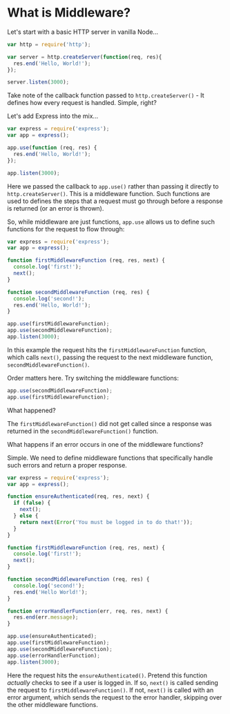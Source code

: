 # What is Middleware?

Let's start with a basic HTTP server in vanilla Node...

```javascript
var http = require('http');

var server = http.createServer(function(req, res){
  res.end('Hello, World!');
});

server.listen(3000);
```

Take note of the callback function passed to `http.createServer()` - It defines how every request is handled. Simple, right?

Let's add Express into the mix...

```javascript
var express = require('express');
var app = express();

app.use(function (req, res) {
  res.end('Hello, World!');
});

app.listen(3000);
```

Here we passed the callback to `app.use()` rather than passing it directly to `http.createServer()`. This is a middleware function. Such functions are used to defines the steps that a request must go through before a response is returned (or an error is thrown).

So, while middleware are just functions, `app.use` allows us to define such functions for the request to flow through:

```javascript
var express = require('express');
var app = express();

function firstMiddlewareFunction (req, res, next) {
  console.log('first!');
  next();
}

function secondMiddlewareFunction (req, res) {
  console.log('second!');
  res.end('Hello, World!');
}

app.use(firstMiddlewareFunction);
app.use(secondMiddlewareFunction);
app.listen(3000);
```

In this example the request hits the `firstMiddlewareFunction` function, which calls `next()`, passing the request to the next middleware function, `secondMiddlewareFunction()`.

Order matters here. Try switching the middleware functions:

```javascript
app.use(secondMiddlewareFunction);
app.use(firstMiddlewareFunction);
```

What happened?

The `firstMiddlewareFunction()` did not get called since a response was returned in the `secondMiddlewareFunction()` function.

What happens if an error occurs in one of the middleware functions?

Simple. We need to define middleware functions that specifically handle such errors and return a proper response.

```javascript
var express = require('express');
var app = express();

function ensureAuthenticated(req, res, next) {
  if (false) {
    next();
  } else {
    return next(Error('You must be logged in to do that!'));
  }
}

function firstMiddlewareFunction (req, res, next) {
  console.log('first!');
  next();
}

function secondMiddlewareFunction (req, res) {
  console.log('second!');
  res.end('Hello World!');
}

function errorHandlerFunction(err, req, res, next) {
  res.end(err.message);
}

app.use(ensureAuthenticated);
app.use(firstMiddlewareFunction);
app.use(secondMiddlewareFunction);
app.use(errorHandlerFunction);
app.listen(3000);
```

Here the request hits the `ensureAuthenticated()`. Pretend this function *actually* checks to see if a user is logged in. If so, `next()` is called sending the request to `firstMiddlewareFunction()`. If not, `next()` is called with an error argument, which sends the request to the error handler, skipping over the other middleware functions.

